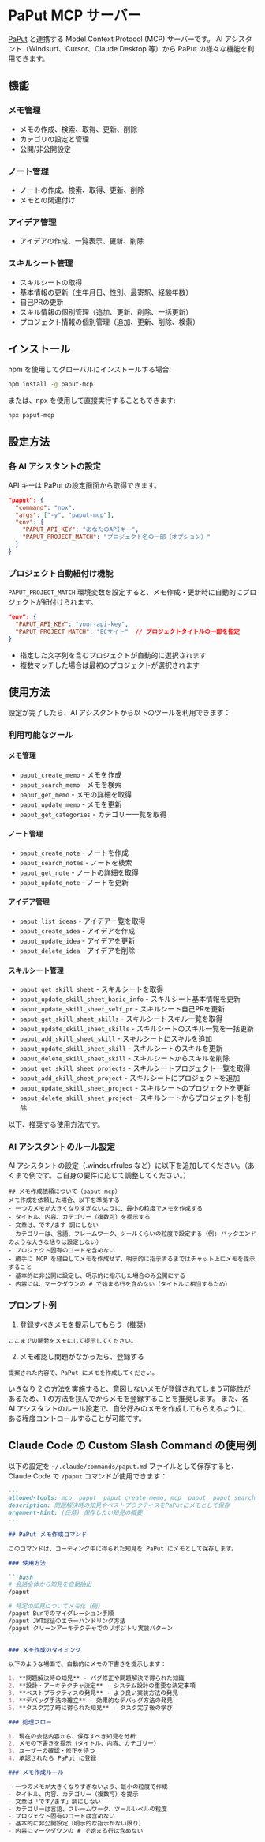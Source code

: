 # PaPut MCP サーバー

[PaPut](https://paput.io) と連携する Model Context Protocol (MCP) サーバーです。
AI アシスタント（Windsurf、Cursor、Claude Desktop 等）から PaPut の様々な機能を利用できます。

## 機能

### メモ管理

- メモの作成、検索、取得、更新、削除
- カテゴリの設定と管理
- 公開/非公開設定

### ノート管理

- ノートの作成、検索、取得、更新、削除
- メモとの関連付け

### アイデア管理

- アイデアの作成、一覧表示、更新、削除

### スキルシート管理

- スキルシートの取得
- 基本情報の更新（生年月日、性別、最寄駅、経験年数）
- 自己PRの更新
- スキル情報の個別管理（追加、更新、削除、一括更新）
- プロジェクト情報の個別管理（追加、更新、削除、検索）

## インストール

npm を使用してグローバルにインストールする場合:

```bash
npm install -g paput-mcp
```

または、npx を使用して直接実行することもできます:

```bash
npx paput-mcp
```

## 設定方法

### 各 AI アシスタントの設定

API キーは PaPut の設定画面から取得できます。

```json
"paput": {
  "command": "npx",
  "args": ["-y", "paput-mcp"],
  "env": {
    "PAPUT_API_KEY": "あなたのAPIキー",
    "PAPUT_PROJECT_MATCH": "プロジェクト名の一部（オプション）"
  }
}
```

### プロジェクト自動紐付け機能

`PAPUT_PROJECT_MATCH` 環境変数を設定すると、メモ作成・更新時に自動的にプロジェクトが紐付けられます。

```json
"env": {
  "PAPUT_API_KEY": "your-api-key",
  "PAPUT_PROJECT_MATCH": "ECサイト"  // プロジェクトタイトルの一部を指定
}
```

- 指定した文字列を含むプロジェクトが自動的に選択されます
- 複数マッチした場合は最初のプロジェクトが選択されます

## 使用方法

設定が完了したら、AI アシスタントから以下のツールを利用できます：

### 利用可能なツール

#### メモ管理

- `paput_create_memo` - メモを作成
- `paput_search_memo` - メモを検索
- `paput_get_memo` - メモの詳細を取得
- `paput_update_memo` - メモを更新
- `paput_get_categories` - カテゴリー一覧を取得

#### ノート管理

- `paput_create_note` - ノートを作成
- `paput_search_notes` - ノートを検索
- `paput_get_note` - ノートの詳細を取得
- `paput_update_note` - ノートを更新

#### アイデア管理

- `paput_list_ideas` - アイデア一覧を取得
- `paput_create_idea` - アイデアを作成
- `paput_update_idea` - アイデアを更新
- `paput_delete_idea` - アイデアを削除

#### スキルシート管理

- `paput_get_skill_sheet` - スキルシートを取得
- `paput_update_skill_sheet_basic_info` - スキルシート基本情報を更新
- `paput_update_skill_sheet_self_pr` - スキルシート自己PRを更新
- `paput_get_skill_sheet_skills` - スキルシートスキル一覧を取得
- `paput_update_skill_sheet_skills` - スキルシートのスキル一覧を一括更新
- `paput_add_skill_sheet_skill` - スキルシートにスキルを追加
- `paput_update_skill_sheet_skill` - スキルシートのスキルを更新
- `paput_delete_skill_sheet_skill` - スキルシートからスキルを削除
- `paput_get_skill_sheet_projects` - スキルシートプロジェクト一覧を取得
- `paput_add_skill_sheet_project` - スキルシートにプロジェクトを追加
- `paput_update_skill_sheet_project` - スキルシートのプロジェクトを更新
- `paput_delete_skill_sheet_project` - スキルシートからプロジェクトを削除

以下、推奨する使用方法です。

### AI アシスタントのルール設定

AI アシスタントの設定（.windsurfrules など）に以下を追加してください。（あくまで例です。ご自身の要件に応じて調整してください。）

```
## メモ作成依頼について（paput-mcp）
メモ作成を依頼した場合、以下を準拠する
- 一つのメモが大きくなりすぎないように、最小の粒度でメモを作成する
- タイトル、内容、カテゴリー（複数可）を提示する
- 文章は、です/ます 調にしない
- カテゴリーは、言語、フレームワーク、ツールくらいの粒度で設定する（例: バックエンド のような大きな括りは設定しない）
- プロジェクト固有のコードを含めない
- 勝手に MCP を経由してメモを作成せず、明示的に指示するまではチャット上にメモを提示すること
- 基本的に非公開に設定し、明示的に指示した場合のみ公開にする
- 内容には、マークダウンの # で始まる行を含めない（タイトルに相当するため）
```

### プロンプト例

1. 登録すべきメモを提示してもらう（推奨）

```
ここまでの開発をメモにして提示してください。
```

2. メモ確認し問題がなかったら、登録する

```
提案された内容で、PaPut にメモを作成してください。
```

いきなり 2 の方法を実施すると、意図しないメモが登録されてしまう可能性があるため、1 の方法を挟んでからメモを登録することを推奨します。
また、各 AI アシスタントのルール設定で、自分好みのメモを作成してもらえるように、ある程度コントロールすることが可能です。

## Claude Code の Custom Slash Command の使用例

以下の設定を `~/.claude/commands/paput.md` ファイルとして保存すると、Claude Code で `/paput` コマンドが使用できます：

````markdown
---
allowed-tools: mcp__paput__paput_create_memo, mcp__paput__paput_search_memo, mcp__paput__paput_get_categories
description: 問題解決時の知見やベストプラクティスをPaPutにメモとして保存
argument-hint: (任意) 保存したい知見の概要
---

## PaPut メモ作成コマンド

このコマンドは、コーディング中に得られた知見を PaPut にメモとして保存します。

### 使用方法

```bash
# 会話全体から知見を自動抽出
/paput

# 特定の知見についてメモ化（例）
/paput Bunでのマイグレーション手順
/paput JWT認証のエラーハンドリング方法
/paput クリーンアーキテクチャでのリポジトリ実装パターン
```

### メモ作成のタイミング

以下のような場面で、自動的にメモの下書きを提示します：

1. **問題解決時の知見** - バグ修正や問題解決で得られた知識
2. **設計・アーキテクチャ決定** - システム設計の重要な決定事項
3. **ベストプラクティスの発見** - より良い実装方法の発見
4. **デバッグ手法の確立** - 効果的なデバッグ方法の発見
5. **タスク完了時に得られた知見** - タスク完了後の学び

### 処理フロー

1. 現在の会話内容から、保存すべき知見を分析
2. メモの下書きを提示（タイトル、内容、カテゴリー）
3. ユーザーの確認・修正を待つ
4. 承認されたら PaPut に登録

### メモ作成ルール

- 一つのメモが大きくなりすぎないよう、最小の粒度で作成
- タイトル、内容、カテゴリー（複数可）を提示
- 文章は「です/ます」調にしない
- カテゴリーは言語、フレームワーク、ツールレベルの粒度
- プロジェクト固有のコードは含めない
- 基本的に非公開設定（明示的な指示がない限り）
- 内容にマークダウンの # で始まる行は含めない
````
